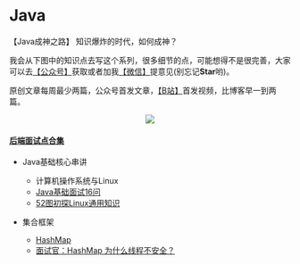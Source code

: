 # Java
【Java成神之路】 知识爆炸的时代，如何成神？


我会从下图中的知识点去写这个系列，很多细节的点，可能想得不是很完善，大家可以去[【公众号】](https://mp.weixin.qq.com/mp/profile_ext?action=home&__biz=MzI4ODc4MDMyNQ==&scene=124&uin=&key=&devicetype=Windows+10+x64&version=63010043&lang=zh_CN&a8scene=7&fontgear=2)获取或者加我[【微信】](#微信)提意见(别忘记**Star**哟)。



原创文章每周最少两篇，公众号首发文章，[【B站】](https://space.bilibili.com/130763764)首发视频，比博客早一到两篇。

<p align="center">
    <a href="https://github.com/AobingJava/JavaFamily" target="_blank">
        <img src="https://tva1.sinaimg.cn/large/006y8mN6ly1g98588lrx2j305k05kgm0.jpg" width=""/>
    </a>
</p>


#### [后端面试点合集](https://mp.weixin.qq.com/s/gBr3UfC1HRcw4U-ZMmtRaQ) 




- Java基础核心串讲

  - 计算机操作系统与Linux
  - [Java基础面试16问](https://mp.weixin.qq.com/s/-xFSHf7Gz3FUcafTJUIGWQ)
  - [52图初探Linux通用知识](https://mp.weixin.qq.com/s/dP8AJbvGgvYIXDy3zeXCRg)


- 集合框架

  - [HashMap](https://mp.weixin.qq.com/s/0Gf2DzuzgEx0i3mHVvhKNQ)
  - [面试官：HashMap 为什么线程不安全？](https://mp.weixin.qq.com/s/VtIpj-uuxFj5Bf6TmTJMTw)



